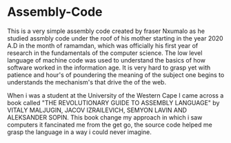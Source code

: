 # Assembly-Code
This is a very simple assembly code 
created by fraser Nxumalo as he studied assmbly code under the roof of his mother starting in the year 2020 A.D in the month of ramamdan, which was officially his first year of research in the fundamentals of the computer science. The low level language of machine code was used to understand the basics of how software worked in the information age. It is very hard to grasp yet with patience and hour's of poundering the meaning of the subject one begins to understands the mechanism's that drive the of the web.

When i was a student at the University of the Western Cape I came across a book called "THE REVOLUTIONARY GUIDE TO ASSEMBLY LANGUAGE" by VITALY MALJUGIN, JACOV IZRAILEVICH, SEMYON LAVIN AND ALEKSANDER SOPIN. This book change my approach in which i saw computers it fancinated me from the get go, the source code helped me grasp the language in a way i could never imagine.
